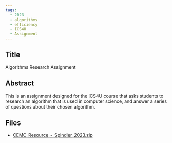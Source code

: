 ```yaml
---
tags:
  - 2023
  - algorithms
  - efficiency
  - ICS4U
  - Assignment
---
```

    
## Title

Algorithms Research Assignment

## Abstract

This is an assignment designed for the ICS4U course that asks students to research an algorithm that is used in computer science, and answer a series of questions about their chosen algorithm.

## Files

- [CEMC_Resource_-_Spindler_2023.zip](https://www.russellgordon.ca/acse/cemc-cse-resources/resources/2023/Karen_Spindler/CEMC_Resource_-_Spindler_2023.zip)
